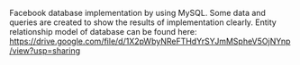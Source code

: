 Facebook database implementation by using MySQL. Some data and queries are created to show the results of implementation clearly. Entity relationship model of database can be found here: https://drive.google.com/file/d/1X2pWbyNReFTHdYrSYJmMSpheV5OjNYnp/view?usp=sharing
